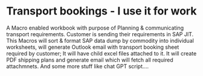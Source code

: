 # Transport bookings - I use it for work 
A Macro enabled workbook with purpose of Planning & communicating transport requirements.
Customer is sending their requirements in SAP JIT.
This Macros will sort & format SAP data dump by commodity into individual worksheets, will generate Outlook email with transport booking sheet required by customer;
It will have child excel files attached to it. 
It will create PDF shipping plans and generate email which will fetch all required attachmnets. 
And some more stuff like chat GPT script....
